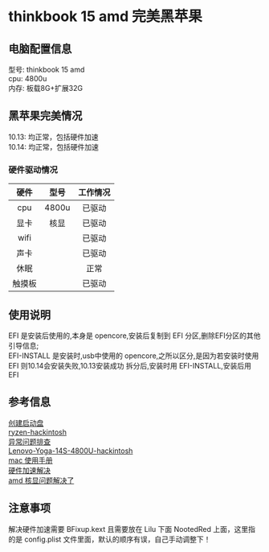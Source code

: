 # thinkbook 15 amd 完美黑苹果

## 电脑配置信息
型号: thinkbook 15 amd  
cpu: 4800u  
内存: 板载8G+扩展32G

## 黑苹果完美情况
10.13: 均正常，包括硬件加速  
10.14: 均正常，包括硬件加速  

### 硬件驱动情况

| 硬件 | 型号 | 工作情况 |
| :----: | :----: | :----: |
| cpu | 4800u | 已驱动 |
| 显卡 | 核显| 已驱动 |
| wifi |  | 已驱动 |
| 声卡 |  | 已驱动 |
| 休眠 | | 正常 |
| 触摸板| | 已驱动 |

## 使用说明
EFI 是安装后使用的,本身是 opencore,安装后复制到 EFI 分区,删除EFI分区的其他引导信息;  
EFI-INSTALL 是安装时,usb中使用的 opencore,之所以区分,是因为若安装时使用 EFI 则10.14会安装失败,10.13安装成功
拆分后,安装时用 EFI-INSTALL,安装后用 EFI

## 参考信息
[创建启动盘](https://dortania.github.io/OpenCore-Install-Guide/installer-guide/mac-install.html#setting-up-the-installer)  
[ryzen-hackintosh](https://github.com/mikigal/ryzen-hackintosh)  
[异常问题排查](https://dortania.github.io/OpenCore-Install-Guide/troubleshooting/extended/kernel-issues.html#stuck-on-eb-log-exitbs-start)  
[Lenovo-Yoga-14S-4800U-hackintosh](https://github.com/whitescent/Lenovo-Yoga-14S-4800U-hackintosh)  
[mac 使用手册](https://support.apple.com/zh-cn/guide/mac-help/mh14112/mac)  
[硬件加速解决](https://github.com/ChefKissInc/NootedRed/issues/158#issuecomment-1848968492)  
[amd 核显问题解决了](https://bbs.pcbeta.com/viewthread-1988230-3-1.html)

## 注意事项
解决硬件加速需要 BFixup.kext 且需要放在 Lilu 下面 NootedRed 上面，这里指的是 config.plist 文件里面，默认的顺序有误，自己手动调整下！